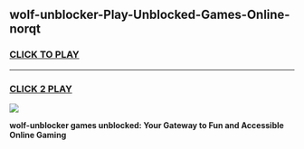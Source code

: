 
## wolf-unblocker-Play-Unblocked-Games-Online-norqt
<h3>
<a href="https://premium76.site?title=wolf-unblocker&ref=25A">CLICK TO PLAY</a></h3>
<hr>

<h3>
<a href="https://premium76.site?title=wolf-unblocker&ref=25A">CLICK 2 PLAY</a>
  
</h3>

<a href="https://premium76.site?title=wolf-unblocker&ref=25A"><img src="https://clearcache.store/games.png"></a>


**wolf-unblocker games unblocked: Your Gateway to Fun and Accessible Online Gaming**
